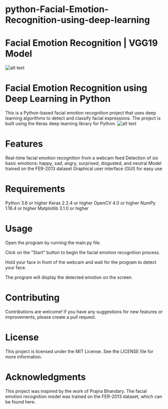 # python-Facial-Emotion-Recognition-using-deep-learning
# Facial Emotion Recognition | VGG19 Model
![alt text](https://res.cloudinary.com/dzd2k9k9a/image/upload/v1683172419/FER-2013-sample-images-for-facial-emotion-recognition_uz3k4f.jpg)

# Facial Emotion Recognition using Deep Learning in Python
This is a Python-based facial emotion recognition project that uses deep learning algorithms to detect and classify facial expressions. The project is built using the Keras deep learning library for Python.
![alt text](https://res.cloudinary.com/dzd2k9k9a/image/upload/v1683173440/Screenshot_21_hxppo8.png)

# Features
Real-time facial emotion recognition from a webcam feed
Detection of six basic emotions: happy, sad, angry, surprised, disgusted, and neutral
Model trained on the FER-2013 dataset
Graphical user interface (GUI) for easy use

# Requirements
Python 3.6 or higher
Keras 2.2.4 or higher
OpenCV 4.0 or higher
NumPy 1.16.4 or higher
Matplotlib 3.1.0 or higher

# Usage
Open the program by running the main.py file.

Click on the "Start" button to begin the facial emotion recognition process.

Hold your face in front of the webcam and wait for the program to detect your face.

The program will display the detected emotion on the screen.


# Contributing
Contributions are welcome! If you have any suggestions for new features or improvements, please create a pull request.

# License
This project is licensed under the MIT License. See the LICENSE file for more information.

# Acknowledgments
This project was inspired by the work of Prajna Bhandary. The facial emotion recognition model was trained on the FER-2013 dataset, which can be found here.
